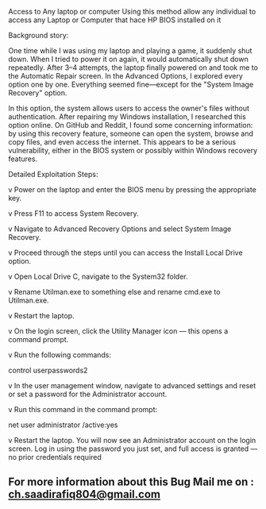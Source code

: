 Access to Any laptop or computer
Using this method allow any individual to access any Laptop or Computer that hace HP BIOS installed on it 

Background story:

One time while I was using my laptop and playing a game, it suddenly shut down. When I tried to power it on again, it would automatically shut down repeatedly. After 3–4 attempts, the laptop finally powered on and took me to the Automatic Repair screen. In the Advanced Options, I explored every option one by one. Everything seemed fine—except for the "System Image Recovery" option.

In this option, the system allows users to access the owner's files without authentication. After repairing my Windows installation, I researched this option online. On GitHub and Reddit, I found some concerning information: by using this recovery feature, someone can open the system, browse and copy files, and even access the internet. This appears to be a serious vulnerability, either in the BIOS system or possibly within Windows recovery features.

Detailed Exploitation Steps:

v  Power on the laptop and enter the BIOS menu by pressing the appropriate key.

v  Press F11 to access System Recovery.

v  Navigate to Advanced Recovery Options and select System Image Recovery.

v  Proceed through the steps until you can access the Install Local Drive option.

v  Open Local Drive C, navigate to the System32 folder.

v  Rename Utilman.exe to something else and rename cmd.exe to Utilman.exe.

v  Restart the laptop.

v  On the login screen, click the Utility Manager icon — this opens a command prompt.

v  Run the following commands:

control userpasswords2

v  In the user management window, navigate to advanced settings and reset or set a password for the Administrator account.

v  Run this command in the command prompt:

  net user administrator /active:yes

 

v  Restart the laptop. You will now see an Administrator account on the login screen. Log in using the password you just set, and full access is granted — no prior credentials required




## For more information about this Bug Mail me on : ch.saadirafiq804@gmail.com ## 
